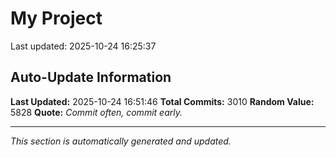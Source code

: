 # My Project


Last updated: 2025-10-24 16:25:37









































































































































































































































































































































































































































































































































































































































































































































































































































































































































































































































































































































































































































































































































































































































































































































































































































































































































































































































































































































































































































































































































































































































































































































































































































































































































































































































































































































































































































































































































































































































































































































































































































































































































































































































































































































## Auto-Update Information

**Last Updated:** 2025-10-24 16:51:46
**Total Commits:** 3010
**Random Value:** 5828
**Quote:** _Commit often, commit early._

---
_This section is automatically generated and updated._